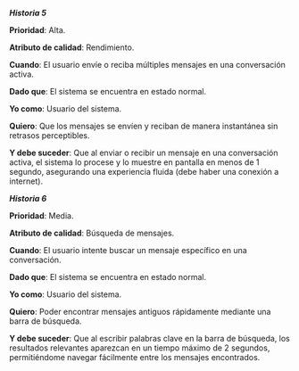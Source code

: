 ***Historia 5***

**Prioridad**: Alta.

**Atributo de calidad**: Rendimiento.

**Cuando**: El usuario envíe o reciba múltiples mensajes en una conversación activa.

**Dado que**: El sistema se encuentra en estado normal.

**Yo como**: Usuario del sistema.

**Quiero**: Que los mensajes se envíen y reciban de manera instantánea sin retrasos perceptibles.

**Y debe suceder**: Que al enviar o recibir un mensaje en una conversación activa, el sistema lo procese y lo muestre en pantalla en menos de 1 segundo, asegurando una experiencia fluida (debe haber una conexión a internet).

***Historia 6***

**Prioridad**: Media.

**Atributo de calidad**: Búsqueda de mensajes.

**Cuando**: El usuario intente buscar un mensaje específico en una conversación.

**Dado que**: El sistema se encuentra en estado normal.

**Yo como**: Usuario del sistema.

**Quiero**: Poder encontrar mensajes antiguos rápidamente mediante una barra de búsqueda.

**Y debe suceder**: Que al escribir palabras clave en la barra de búsqueda, los resultados relevantes aparezcan en un tiempo máximo de 2 segundos, permitiéndome navegar fácilmente entre los mensajes encontrados.